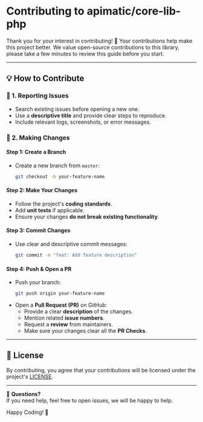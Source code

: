 # Contributing to apimatic/core-lib-php

Thank you for your interest in contributing! 🎉 Your contributions help make this project better. We value open-source contributions to this library, please take a few minutes to review this guide before you start.

---

## 💡 How to Contribute

### 📌 1. Reporting Issues

- Search existing issues before opening a new one.
- Use a **descriptive title** and provide clear steps to reproduce.
- Include relevant logs, screenshots, or error messages.

### 🔧 2. Making Changes

#### Step 1: Create a Branch

- Create a new branch from `master`:
  ```sh
  git checkout -b your-feature-name
  ```

#### Step 2: Make Your Changes

- Follow the project's **coding standards**.
- Add **unit tests** if applicable.
- Ensure your changes **do not break existing functionality**.

#### Step 3: Commit Changes

- Use clear and descriptive commit messages:
  ```sh
  git commit -m "feat: Add feature description"
  ```

#### Step 4: Push & Open a PR

- Push your branch:
  ```sh
  git push origin your-feature-name
  ```
- Open a **Pull Request (PR)** on GitHub:
  - Provide a clear **description** of the changes.
  - Mention related **issue numbers**.
  - Request a **review** from maintainers.
  - Make sure your changes clear all the **PR Checks**.

---

## 📜 License

By contributing, you agree that your contributions will be licensed under the project's [LICENSE](LICENSE).

---

💬 **Questions?**  
If you need help, feel free to open issues, we will be happy to help.

Happy Coding! 🚀

